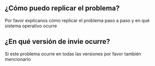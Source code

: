 ## ¿Cómo puedo replicar el problema?
Por favor explícanos cómo replicar el problema paso a paso y en qué sistema operativo ocurre
## ¿En qué versión de invie ocurre?
Si este problema ocurre en todas las versiones por favor también mencionarlo
